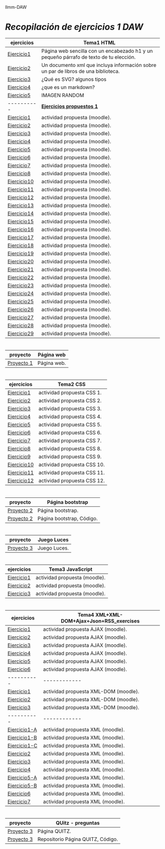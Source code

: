 llmm-DAW
# ***Recopilación de ejercicios 1 DAW***
ejercicios | Tema1 HTML
----------|------------
[Ejercicio1](Tema1/act1lm.html)|  Página web sencilla con un encabezado h1 y un pequeño párrafo de texto de tu elección.
[Ejercicio2](Tema1/act2lm.xml)|  Un documento xml que incluya información sobre un par de libros de una biblioteca.
[Ejercicio3](Tema1/svd.html)| ¿Qué es SVG? algunos tipos
[Ejercicio4](Tema1/act4lm.html)| ¿que es un markdown?
[Ejercicio5](IMG/capi.jpg)|IMAGEN RANDOM 
----------| <u>**Ejercicios propuestos 1**</u>
[Ejercicio1](Tema1/act1lm2.html)|  actividad propuesta (moodle).
[Ejercicio2](Tema1/act2lm2.html)|  actividad propuesta (moodle).
[Ejercicio3](Tema1/act3lm2.html)| actividad propuesta (moodle).
[Ejercicio4](Tema1/act4lm2.html)| actividad propuesta (moodle).
[Ejercicio5](Tema1/act5lm2.html)|  actividad propuesta (moodle).
[Ejercicio6](Tema1/act6lm2.html)|  actividad propuesta (moodle).
[Ejercicio7](Tema1/act7lm2.html)|  actividad propuesta (moodle).
[Ejercicio8](Tema1/ejercicio8)|  actividad propuesta (moodle).
[Ejercicio10](Tema1/act10lm2.html)|  actividad propuesta (moodle).
[Ejercicio11](Tema1/act11lm2.html)|  actividad propuesta (moodle).
[Ejercicio12](Tema1/act12lm2.html)|  actividad propuesta (moodle).
[Ejercicio13](Tema1/act13lm2.html)|  actividad propuesta (moodle).
[Ejercicio14](Tema1/act14lm2.html)|  actividad propuesta (moodle).
[Ejercicio15](Tema1/act15lm2.html)|  actividad propuesta (moodle).
[Ejercicio16](Tema1/act16lm2.html)|  actividad propuesta (moodle).
[Ejercicio17](Tema1/ejercicio17)|  actividad propuesta (moodle).
[Ejercicio18](Tema1/ejercicio18)|  actividad propuesta (moodle).
[Ejercicio19](Tema1/ejercicio19)|  actividad propuesta (moodle).
[Ejercicio20](Tema1/ejercicio20)|  actividad propuesta (moodle).
[Ejercicio21](Tema1/ejercicio21)|  actividad propuesta (moodle).
[Ejercicio22](Tema1/ejercicio22)|  actividad propuesta (moodle).
[Ejercicio23](Tema1/ejercicio23)|  actividad propuesta (moodle).
[Ejercicio24](Tema1/act24lm2.html)|  actividad propuesta (moodle).
[Ejercicio25](Tema1/act25lm2.html)|  actividad propuesta (moodle).
[Ejercicio26](Tema1/ejercicio26)|  actividad propuesta (moodle).
[Ejercicio27](Tema1/ejercicio27)|  actividad propuesta (moodle).
[Ejercicio28](Tema1/ejercicio28)|  actividad propuesta (moodle).
[Ejercicio29](Tema1/ejercicio29)|  actividad propuesta (moodle).
#
proyecto | Página web
----------|------------
[Proyecto 1](https://javier-villegas1.github.io/JaviWeb.github.io/index.html)|  Página web.
#
ejercicios | Tema2 CSS
----------|------------
[Ejercicio1](Tema1/act1lm.html)|  actividad propuesta CSS 1.
[Ejercicio2](Tema1/act1lm.html)|  actividad propuesta CSS 2.
[Ejercicio3](Tema1/act1lm.html)|  actividad propuesta CSS 3.
[Ejercicio4](Tema1/act1lm.html)|  actividad propuesta CSS 4.
[Ejercicio5](Tema1/act1lm.html)|  actividad propuesta CSS 5.
[Ejercicio6](Tema1/act1lm.html)|  actividad propuesta CSS 6.
[Ejercicio7](Tema1/act1lm.html)|  actividad propuesta CSS 7.
[Ejercicio8](Tema1/act1lm.html)|  actividad propuesta CSS 8.
[Ejercicio9](Tema1/act1lm.html)|  actividad propuesta CSS 9.
[Ejercicio10](Tema1/act1lm.html)|  actividad propuesta CSS 10.
[Ejercicio11](Tema1/act1lm.html)|  actividad propuesta CSS 11.
[Ejercicio12](Tema1/act1lm.html)|  actividad propuesta CSS 12.
#
proyecto | Página bootstrap
----------|------------
[Proyecto 2](https://javier-villegas1.github.io/mi_sitio_web/)|  Página bootstrap.
[Proyecto 2](https://github.com/Javier-Villegas1/mi_sitio_web/tree/pagina1)|  Página bootstrap, Código.
#
proyecto | Juego Luces
----------|------------
[Proyecto 3](https://github.com/Javier-Villegas1/JuegoLuces)|  Juego Luces.
#
ejercicios | Tema3 JavaScript
----------|------------
[Ejercicio1](https://github.com/Javier-Villegas1/llmm-DAW/blob/main/Tema4/AJAX-EXERCISES/ejercicio1.html)|  actividad propuesta (moodle).
[Ejercicio2](https://github.com/Javier-Villegas1/llmm-DAW/tree/main/JavaScript/ejercicio2)|  actividad propuesta (moodle).
[Ejercicio3](https://github.com/Javier-Villegas1/llmm-DAW/tree/main/JavaScript/ejercico3)| actividad propuesta (moodle).
#
ejercicios | Tema4 XML+XML-DOM+Ajax+Json+RSS_exercises
----------|------------
[Ejercicio1](https://github.com/Javier-Villegas1/llmm-DAW/blob/main/Tema4/AJAX-EXERCISES/ejercicio1.html)|  actividad propuesta AJAX (moodle).
[Ejercicio2](https://github.com/Javier-Villegas1/llmm-DAW/blob/main/Tema4/AJAX-EXERCISES/ejercicio2.html)|  actividad propuesta AJAX (moodle).
[Ejercicio3](https://github.com/Javier-Villegas1/llmm-DAW/blob/main/Tema4/AJAX-EXERCISES/ejercicio3.html)| actividad propuesta AJAX (moodle).
[Ejercicio4](https://github.com/Javier-Villegas1/llmm-DAW/blob/main/Tema4/AJAX-EXERCISES/ejercicio4.html)| actividad propuesta AJAX (moodle).
[Ejercicio5](https://github.com/Javier-Villegas1/llmm-DAW/blob/main/Tema4/AJAX-EXERCISES/ejercicio5.html)| actividad propuesta AJAX (moodle).
[Ejercicio6](https://github.com/Javier-Villegas1/llmm-DAW/blob/main/Tema4/AJAX-EXERCISES/ejercicio3.html)| actividad propuesta AJAX (moodle).
----------|------------
[Ejercicio1](https://github.com/Javier-Villegas1/llmm-DAW/blob/main/Tema4/XML-DOM/ejercicio1.html)|  actividad propuesta XML-DOM (moodle).
[Ejercicio2](https://github.com/Javier-Villegas1/llmm-DAW/blob/main/Tema4/XML-DOM/ejercicio2.html)|  actividad propuesta XML-DOM (moodle).
[Ejercicio3](https://github.com/Javier-Villegas1/llmm-DAW/blob/main/Tema4/XML-DOM/ejercicio3.html)| actividad propuesta XML-DOM (moodle).
----------|------------
[Ejercicio1-A](https://github.com/Javier-Villegas1/llmm-DAW/blob/main/Tema4/XML-Exercises/Ex1a.xml)|  actividad propuesta XML (moodle).
[Ejercicio1-B](https://github.com/Javier-Villegas1/llmm-DAW/blob/main/Tema4/XML-Exercises/Ex1b.xml)|  actividad propuesta XML (moodle).
[Ejercicio1-C](https://github.com/Javier-Villegas1/llmm-DAW/blob/main/Tema4/XML-Exercises/Ex1c.xml)|  actividad propuesta XML (moodle).
[Ejercicio2](https://github.com/Javier-Villegas1/llmm-DAW/blob/main/Tema4/XML-Exercises/Ex2.xml)|  actividad propuesta XML (moodle).
[Ejercicio3](https://github.com/Javier-Villegas1/llmm-DAW/blob/main/Tema4/XML-Exercises/Ex3-corrected.xml)| actividad propuesta XML (moodle).
[Ejercicio4](https://github.com/Javier-Villegas1/llmm-DAW/blob/main/Tema4/XML-Exercises/ex4.xml)| actividad propuesta XML (moodle).
[Ejercicio5-A](https://github.com/Javier-Villegas1/llmm-DAW/blob/main/Tema4/XML-Exercises/Ex5a.xml)| actividad propuesta XML (moodle).
[Ejercicio5-B](https://github.com/Javier-Villegas1/llmm-DAW/blob/main/Tema4/XML-Exercises/Ex5b.xml)| actividad propuesta XML (moodle).
[Ejercicio6](https://github.com/Javier-Villegas1/llmm-DAW/blob/main/Tema4/XML-Exercises/Ex6.xml)| actividad propuesta XML (moodle).
[Ejercicio7](https://github.com/Javier-Villegas1/llmm-DAW/blob/main/Tema4/XML-Exercises/ex7.txt)| actividad propuesta XML (moodle).
#
proyecto | QUitz - preguntas 
----------|------------
[Proyecto 3](https://javier-villegas1.github.io/pgsql.github.io/)|  Página QUITZ.
[Proyecto 3](https://github.com/Javier-Villegas1/pgsql.github.io)|  Repositorio Página QUITZ, Código.
#

